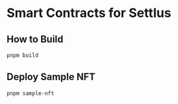 # Smart Contracts for Settlus

## How to Build
```shell
pnpm build
```

## Deploy Sample NFT
```shell
pnpm sample-nft
```
